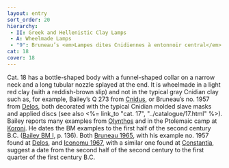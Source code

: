 ```yaml
---
layout: entry
sort_order: 20
hierarchy:
 - II: Greek and Hellenistic Clay Lamps
 - A: Wheelmade Lamps
 - "9": Bruneau’s <em>Lampes dites Cnidiennes à entonnoir central</em> group III (Cnidian lamps with central funnel)
cat: 18
cover: 18
---
```


Cat. 18 has a bottle-shaped body with a funnel-shaped collar on a narrow neck and a long tubular nozzle splayed at the end. It is wheelmade in a light red clay (with a reddish-brown slip) and not in the typical gray Cnidian clay such as, for example, Bailey’s Q 273 from <a href='../../map/#loc_599575'>Cnidus</a>, or Bruneau’s no. 1957 from <a href='../../map/#loc_599588'>Delos</a>, both decorated with the typical Cnidian molded slave masks and applied discs (see also <%= link_to "cat. 17", "../catalogue/17.html" %>). Bailey reports many examples from <a href='../../map/#loc_491678'>Olynthos</a> and in the Ptolemaic camp at <a href='../../map/#loc_570125'>Koroni</a>. He dates the BM examples to the first half of the second century B.C. (<a href='../../bibliography/#bailey-bm-i'>Bailey BM I</a>, p. 136). Both <a href='../../bibliography/#bruneau-1965'>Bruneau 1965</a>, with his example no. 1957 found at <a href='../../map/#loc_599588'>Delos</a>, and <a href='../../bibliography/#iconomu-1967'>Iconomu
  1967</a>, with a similar one found at <a href='../../map/#loc_305064'>Constantia</a>, suggest a date from the second half of the second century to the first quarter of the first century B.C.
